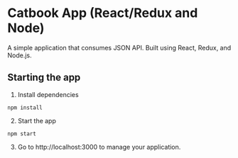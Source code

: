 # Catbook App (React/Redux and Node)
A simple application that consumes JSON API. Built using React, Redux, and Node.js.

## Starting the app
1. Install dependencies
```
npm install
```
2. Start the app
```
npm start
```
3. Go to http://localhost:3000 to manage your application.
